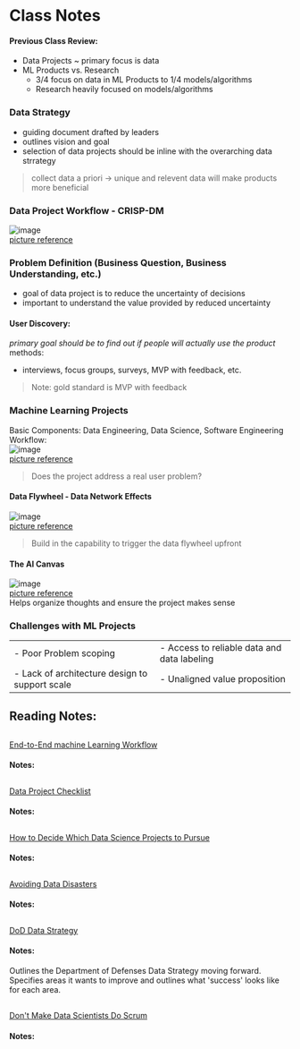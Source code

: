 # Class Notes
#### Previous Class Review: 
- Data Projects ~ primary focus is data 
- ML Products vs. Research 
    - 3/4 focus on data in ML Products to 1/4 models/algorithms 
    - Research heavily focused on models/algorithms

### Data Strategy
- guiding document drafted by leaders
- outlines vision and goal
- selection of data projects should be inline with the overarching data strrategy  

>collect data a priori -> unique and relevent data will make products more beneficial

### Data Project Workflow - CRISP-DM 
![image](https://user-images.githubusercontent.com/93678940/227079781-45f95df4-3338-457d-afc6-66b1f8eea565.png)  
[picture reference](https://www.datascience-pm.com/crisp-dm-2/)

### Problem Definition (Business Question, Business Understanding, etc.)
- goal of data project is to reduce the uncertainty of decisions
- important to understand the value provided by reduced uncertainty

#### User Discovery:
*primary goal should be to find out if people will actually use the product*   
methods:  
- interviews, focus groups, surveys, MVP with feedback, etc.  
>Note: gold standard is MVP with feedback  

### Machine Learning Projects  
Basic Components: Data Engineering, Data Science, Software Engineering   
Workflow:  
![image](https://user-images.githubusercontent.com/93678940/227079686-27ba23fc-7b19-4c9d-a038-400f74f94f9b.png)  
[picture reference](https://ml-ops.org/content/end-to-end-ml-workflow)  
> Does the project address a real user problem?

#### Data Flywheel - Data Network Effects  
![image](https://user-images.githubusercontent.com/93678940/227079494-0b192775-00ae-4993-9fc2-25f63fb4793a.png)  
[picture reference](https://dataloop.ai/book/the-data-flywheel-effect/)  
> Build in the capability to trigger the data flywheel upfront  

#### The AI Canvas  
![image](https://user-images.githubusercontent.com/93678940/227079155-cda95c4f-4822-473f-a7f6-4fcdd3b24471.png)   
[picture reference](https://medium.com/the-business-of-ai/the-ai-canvas-7a8717cddbe9)  
Helps organize thoughts and ensure the project makes sense 

### Challenges with ML Projects  
<table>
    <tr>
        <td> - Poor Problem scoping </td>
        <td> - Access to reliable data and data labeling </td>
    </tr>
    <tr>
        <td> - Lack of architecture design to support scale </td>
        <td> - Unaligned value proposition </td>
    <tr>
</table>

## Reading Notes:   

## 
[End-to-End machine Learning Workflow](https://ml-ops.org/content/end-to-end-ml-workflow)  
#### Notes:  

## 
[Data Project Checklist](https://www.fast.ai/posts/2020-01-07-data-questionnaire.html)  
#### Notes:  

## 
[How to Decide Which Data Science Projects to Pursue](https://hbr.org/2018/10/how-to-decide-which-data-science-projects-to-pursue)  
#### Notes:  

## 
[Avoiding Data Disasters](https://www.fast.ai/posts/2021-11-04-data-disasters.html)  
#### Notes:  

## 
[DoD Data Strategy](chrome-extension://efaidnbmnnnibpcajpcglclefindmkaj/https://media.defense.gov/2020/Oct/08/2002514180/-1/-1/0/DOD-DATA-STRATEGY.PDF)  
#### Notes:  
Outlines the Department of Defenses Data Strategy moving forward.  
Specifies areas it wants to improve and outlines what 'success' looks like for each area.  


## 
[Don't Make Data Scientists Do Scrum](https://towardsdatascience.com/dont-make-data-scientists-do-scrum-de87bc921a6b)  
#### Notes:  
